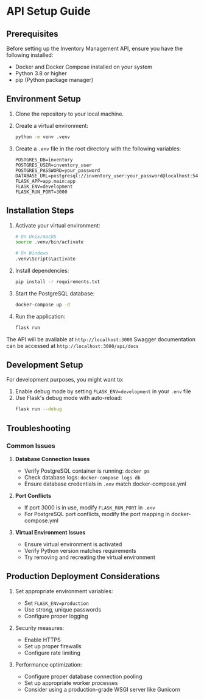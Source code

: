 # API Setup Guide

## Prerequisites

Before setting up the Inventory Management API, ensure you have the following installed:

- Docker and Docker Compose installed on your system
- Python 3.8 or higher
- pip (Python package manager)

## Environment Setup

1. Clone the repository to your local machine.

2. Create a virtual environment:
   ```bash
   python -m venv .venv
   ```

3. Create a `.env` file in the root directory with the following variables:
   ```
   POSTGRES_DB=inventory
   POSTGRES_USER=inventory_user
   POSTGRES_PASSWORD=your_password
   DATABASE_URL=postgresql://inventory_user:your_password@localhost:5432/inventory
   FLASK_APP=app.main:app
   FLASK_ENV=development
   FLASK_RUN_PORT=3000
   ```

## Installation Steps

1. Activate your virtual environment:
   ```bash
   # On Unix/macOS
   source .venv/bin/activate
   
   # On Windows
   .venv\Scripts\activate
   ```

2. Install dependencies:
   ```bash
   pip install -r requirements.txt
   ```

3. Start the PostgreSQL database:
   ```bash
   docker-compose up -d
   ```

4. Run the application:
   ```bash
   flask run
   ```

The API will be available at `http://localhost:3000`
Swagger documentation can be accessed at `http://localhost:3000/api/docs`

## Development Setup

For development purposes, you might want to:

1. Enable debug mode by setting `FLASK_ENV=development` in your `.env` file
2. Use Flask's debug mode with auto-reload:
   ```bash
   flask run --debug
   ```

## Troubleshooting

### Common Issues

1. **Database Connection Issues**
   - Verify PostgreSQL container is running: `docker ps`
   - Check database logs: `docker-compose logs db`
   - Ensure database credentials in `.env` match docker-compose.yml

2. **Port Conflicts**
   - If port 3000 is in use, modify `FLASK_RUN_PORT` in `.env`
   - For PostgreSQL port conflicts, modify the port mapping in docker-compose.yml

3. **Virtual Environment Issues**
   - Ensure virtual environment is activated
   - Verify Python version matches requirements
   - Try removing and recreating the virtual environment

## Production Deployment Considerations

1. Set appropriate environment variables:
   - Set `FLASK_ENV=production`
   - Use strong, unique passwords
   - Configure proper logging

2. Security measures:
   - Enable HTTPS
   - Set up proper firewalls
   - Configure rate limiting

3. Performance optimization:
   - Configure proper database connection pooling
   - Set up appropriate worker processes
   - Consider using a production-grade WSGI server like Gunicorn
